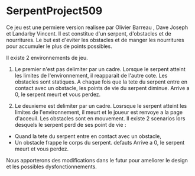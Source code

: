 # SerpentProject509

Ce jeu est une permiere version realisee par Olivier Barreau , Dave Joseph et Landarby Vincent.
Il est constitue d'un serpent, d'obstacles et de nourritures. Le but est d'eviter les obstacles et de manger les nourritures pour accumuler le plus de points possibles.

Il existe 2 environnements de jeu.

1) Le premier n'est pas delimiter par un cadre. Lorsque le serpent atteint les limites de l'environnement, il reapparait de l'autre cote. Les obstacles sont statiques. A chaque fois que la tete du serpent entre en contact avec un obstacle, les points de vie du serpent diminue. Arrive a 0, le serpent meurt et vous perdez.

2) Le deuxieme est  delimiter par un cadre. Losrsque le serpent atteint les limites de l'environnement, il meurt et le joueur est renvoye a la page d'acceuil. Les obstacles sont en mouvement.
Il existe 2 scenarios lors desquels le serpent perd de ses point de vie : 
- Quand la tete du serpent entre en contact avec un obstacle, 
- Un obstacle frappe le corps du serpent. defauts
Arrive a 0, le serpent meurt et vous perdez.

Nous apporterons des modifications dans le futur pour ameliorer le design et les possibles dysfonctionnements.